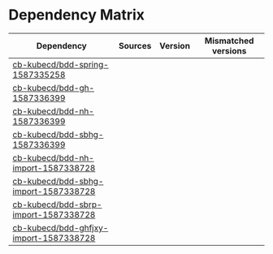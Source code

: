 # Dependency Matrix

Dependency | Sources | Version | Mismatched versions
---------- | ------- | ------- | -------------------
[cb-kubecd/bdd-spring-1587335258](https://github.com/cb-kubecd/bdd-spring-1587335258.git) |  | []() | 
[cb-kubecd/bdd-gh-1587336399](https://github.com/cb-kubecd/bdd-gh-1587336399.git) |  | []() | 
[cb-kubecd/bdd-nh-1587336399](https://github.com/cb-kubecd/bdd-nh-1587336399.git) |  | []() | 
[cb-kubecd/bdd-sbhg-1587336399](https://github.com/cb-kubecd/bdd-sbhg-1587336399.git) |  | []() | 
[cb-kubecd/bdd-nh-import-1587338728](https://github.com/cb-kubecd/bdd-nh-import-1587338728.git) |  | []() | 
[cb-kubecd/bdd-sbhg-import-1587338728](https://github.com/cb-kubecd/bdd-sbhg-import-1587338728.git) |  | []() | 
[cb-kubecd/bdd-sbrp-import-1587338728](https://github.com/cb-kubecd/bdd-sbrp-import-1587338728.git) |  | []() | 
[cb-kubecd/bdd-ghfjxy-import-1587338728](https://github.com/cb-kubecd/bdd-ghfjxy-import-1587338728.git) |  | []() | 
